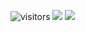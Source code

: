 ![visitors](https://visitor-badge.glitch.me/badge?page_id=youjsdev)
<a href="https://youjs.dev/"><img src="https://img.shields.io/badge/Website-www.youjs.dev-%231675ba"/></a>
<a href="https://discord.gg/mfxbPvb2WA/"><img src="https://img.shields.io/badge/Chat%20on-Discord-%235865f2"/></a>

<!--

**Here are some ideas to get you started:**

🙋‍♀️ A short introduction - what is your organization all about?
🌈 Contribution guidelines - how can the community get involved?
👩‍💻 Useful resources - where can the community find your docs? Is there anything else the community should know?
🍿 Fun facts - what does your team eat for breakfast?
🧙 Remember, you can do mighty things with the power of [Markdown](https://docs.github.com/github/writing-on-github/getting-started-with-writing-and-formatting-on-github/basic-writing-and-formatting-syntax)
-->

